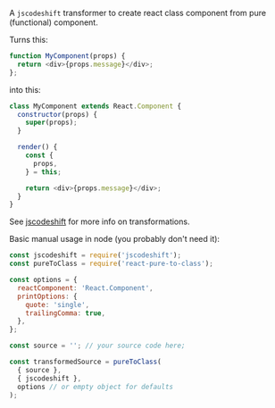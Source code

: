 A `jscodeshift` transformer to create react class component from pure (functional) component.

Turns this:

```javascript
function MyComponent(props) {
  return <div>{props.message}</div>;
};
```

into this:

```javascript
class MyComponent extends React.Component {
  constructor(props) {
    super(props);
  }

  render() {
    const {
      props,
    } = this;

    return <div>{props.message}</div>;
  }
}
```

See [jscodeshift](https://github.com/facebook/jscodeshift) for more info on transformations.

Basic manual usage in node (you probably don't need it):

```javascript
const jscodeshift = require('jscodeshift');
const pureToClass = require('react-pure-to-class');

const options = {
  reactComponent: 'React.Component',
  printOptions: {
    quote: 'single',
    trailingComma: true,
  },
};

const source = ''; // your source code here;

const transformedSource = pureToClass(
  { source },
  { jscodeshift },
  options // or empty object for defaults
);
```
